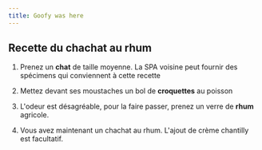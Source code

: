 ```yaml
---
title: Goofy was here
---
```

## Recette du chachat au rhum

1. Prenez un **chat** de taille moyenne. La SPA voisine peut fournir des spécimens qui conviennent à cette recette

2. Mettez devant ses moustaches un bol de **croquettes** au poisson

3. L'odeur est désagréable, pour la faire passer, prenez un verre de **rhum** agricole.

4. Vous avez maintenant un chachat au rhum. L'ajout de crème chantilly est facultatif.